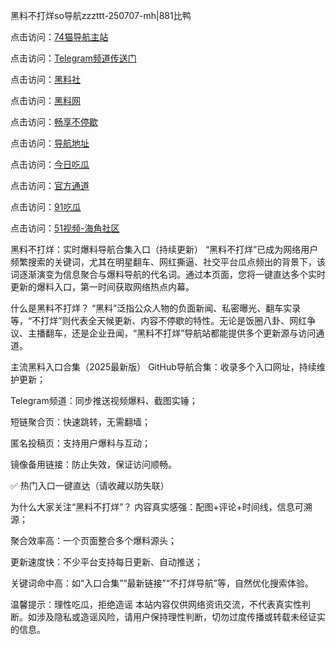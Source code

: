 黑料不打烊so导航zzzttt-250707-mh|881比鸭

点击访问：<a href="https://74mao.com/">74猫导航主站</a>

点击访问：<a href="https://74mao.com/">Telegram频道传送门</a>

点击访问：<a href="https://hl284.pages.dev/">黑料社</a>

点击访问：<a href="https://hl223.pages.dev/">黑料网</a>

点击访问：<a href="https://ert-6he.pages.dev/">畅享不停歇</a>

点击访问：<a href="https://sdbsd.pages.dev/">导航地址</a>

点击访问：<a href="https://sdfsh.pages.dev/">今日吃瓜</a>

点击访问：<a href="https://haef.pages.dev/">官方通道</a>

点击访问：<a href="https://gbs-3wd.pages.dev/">91吃瓜</a>

点击访问：<a href="https://qfwfg.pages.dev/">51视频-海角社区</a>

黑料不打烊：实时爆料导航合集入口（持续更新）
“黑料不打烊”已成为网络用户频繁搜索的关键词，尤其在明星翻车、网红撕逼、社交平台瓜点频出的背景下，该词逐渐演变为信息聚合与爆料导航的代名词。通过本页面，您将一键直达多个实时更新的爆料入口，第一时间获取网络热点内幕。

什么是黑料不打烊？
“黑料”泛指公众人物的负面新闻、私密曝光、翻车实录等，“不打烊”则代表全天候更新、内容不停歇的特性。无论是饭圈八卦、网红争议、主播翻车，还是企业丑闻，“黑料不打烊”导航站都能提供多个更新源与访问通道。

主流黑料入口合集（2025最新版）
GitHub导航合集：收录多个入口网址，持续维护更新；

Telegram频道：同步推送视频爆料、截图实锤；

短链聚合页：快速跳转，无需翻墙；

匿名投稿页：支持用户爆料与互动；

镜像备用链接：防止失效，保证访问顺畅。

✅ 热门入口一键直达（请收藏以防失联）

为什么大家关注“黑料不打烊”？
内容真实感强：配图+评论+时间线，信息可溯源；

聚合效率高：一个页面整合多个爆料源头；

更新速度快：不少平台支持每日更新、自动推送；

关键词命中高：如“入口合集”“最新链接”“不打烊导航”等，自然优化搜索体验。

温馨提示：理性吃瓜，拒绝造谣
本站内容仅供网络资讯交流，不代表真实性判断。如涉及隐私或造谣风险，请用户保持理性判断，切勿过度传播或转载未经证实的信息。

